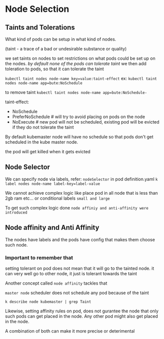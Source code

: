 # Node Selection

## Taints and Tolerations

What kind of pods can be setup in what kind of nodes.

(taint - a trace of a bad or undesirable substance or quality)

we set taints on nodes to set restrictions on what pods could be set up on the nodes.
*by default none of the pods can tolerate taint*
we then add toleration to pods, so that it can tolerate the taint

`kubectl taint nodes node-name key=value:taint-effect`
ex:
`kubectl taint nodes node-name app=bute:NoSchedule`

to remove taint
`kubectl taint nodes node-name app=bute:NoSchedule-`

taint-effect:

- NoSchedule
- PreferNoSchedule # will try to avoid placing on pods on the node
- NoExecute # new pod will not be scheduled, existing pod will be evicted if they do not tolerate the taint

By default kubemaster node will have no schedule so that pods don't get scheduled in the kube master node.

the pod will get killed when it gets evicted

## Node Selector

 We can specify node via labels, refer: `nodeSelector` in pod definition.yaml
 `k label nodes node-name label-key=label-value`

 We cannot achieve complex logic like place pod in all node that is less than 2gb ram etc...
 or conditional labels `small and large`

 To get such complex logic done `node affiniy and anti-affinity were introduced`

 ## Node affinity and Anti Affinity
 The nodes have labels and the pods have config that makes them choose such node.


### Important to remember that

setting tolerant on pod does not mean that it will go to the tainted node.
it can very well go to other node, it just is tolerant towards the taint

Another concept called `node affinity` tackles that

`master node` scheduler does not schedule any pod because of the taint

`k describe node kubemaster | grep Taint`

Likewise, setting affinity rules on pod, does not gurantee the node that only such pods can get placed in the node. Any other pod might also get placed in the node.

A combination of both can make it more precise or deterimental
